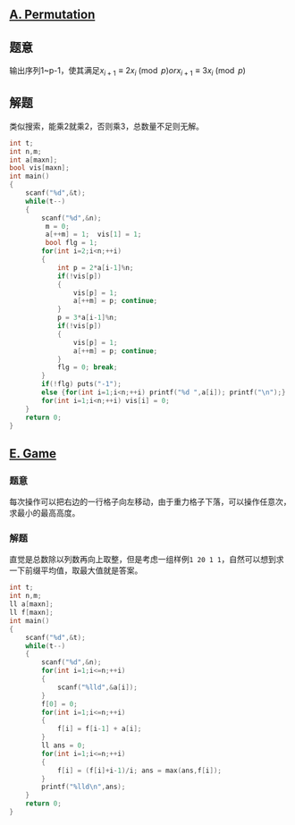 ## [A. Permutation](https://ac.nowcoder.com/acm/contest/5675/A)
## 题意
输出序列1~p-1，使其满足$x_{i+1}\equiv 2 x_i \pmod p or x_{i+1} \equiv 3x_i \pmod p$
## 解题
类似搜索，能乘2就乘2，否则乘3，总数量不足则无解。
```cpp
int t;
int n,m;
int a[maxn];
bool vis[maxn];
int main()
{
    scanf("%d",&t);
    while(t--)
    {
        scanf("%d",&n);
         m = 0;
         a[++m] = 1;  vis[1] = 1;
         bool flg = 1;
        for(int i=2;i<n;++i)
        {
            int p = 2*a[i-1]%n;
            if(!vis[p])
            {
                vis[p] = 1;
                a[++m] = p; continue;
            }
            p = 3*a[i-1]%n;
            if(!vis[p])
            {
                vis[p] = 1;
                a[++m] = p; continue;
            }
            flg = 0; break;
        }
        if(!flg) puts("-1");
        else {for(int i=1;i<n;++i) printf("%d ",a[i]); printf("\n");}
        for(int i=1;i<n;++i) vis[i] = 0;
    }
    return 0;
}

```

## [E. Game](https://ac.nowcoder.com/acm/contest/5675/E)
### 题意
每次操作可以把右边的一行格子向左移动，由于重力格子下落，可以操作任意次，求最小的最高高度。
### 解题
直觉是总数除以列数再向上取整，但是考虑一组样例`1 20 1 1`，自然可以想到求一下前缀平均值，取最大值就是答案。
```cpp
int t;
int n,m;
ll a[maxn];
ll f[maxn];
int main()
{
    scanf("%d",&t);
    while(t--)
    {
        scanf("%d",&n);
        for(int i=1;i<=n;++i)
        {
            scanf("%lld",&a[i]);
        }
        f[0] = 0;
        for(int i=1;i<=n;++i)
        {
            f[i] = f[i-1] + a[i];
        }
        ll ans = 0;
        for(int i=1;i<=n;++i)
        {
            f[i] = (f[i]+i-1)/i; ans = max(ans,f[i]);
        }
        printf("%lld\n",ans);
    }
    return 0;
}

```